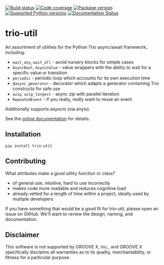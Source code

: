 [![Build status](https://img.shields.io/circleci/build/github/groove-x/trio-util)](https://circleci.com/gh/groove-x/trio-util)
[![Code coverage](https://img.shields.io/codecov/c/gh/groove-x/trio-util)](https://app.codecov.io/gh/groove-x/trio-util)
[![Package version](https://img.shields.io/pypi/v/trio-util.svg)](https://pypi.org/project/trio-util)
[![Supported Python versions](https://img.shields.io/pypi/pyversions/trio-util.svg)](https://pypi.org/project/trio-util)
[![Documentation Status](https://readthedocs.org/projects/trio-util/badge/?version=latest)](https://trio-util.readthedocs.io/en/latest/?badge=latest)

# trio-util

An assortment of utilities for the Python Trio async/await framework,
including:

  * `wait_any`, `wait_all` - avoid nursery blocks for simple cases
  * `AsyncBool`, `AsyncValue` - value wrappers with the ability to wait for
    a specific value or transition
  * `periodic` - periodic loop which accounts for its own execution
    time
  * `@async_generator` - decorator which adapts a generator containing
     Trio constructs for safe use
  * `azip`, `azip_longest` - async zip with parallel iteration
  * `RepeatedEvent` - if you really, really want to reuse an event

Additionally supports asyncio (via anyio).

See the [online documentation](https://trio-util.readthedocs.io/en/latest/) for details.

## Installation

```shell
pip install trio-util
```

## Contributing

What attributes make a good utility function or class?

  * of general use, intuitive, hard to use incorrectly
  * makes code more readable and reduces cognitive load
  * already vetted for a length of time within a project, ideally used
    by multiple developers

If you have something that would be a good fit for trio-util, please
open an issue on GitHub.  We'll want to review the design, naming, and
documentation.

## Disclaimer

This software is not supported by GROOVE X, Inc., and GROOVE X
specifically disclaims all warranties as to its quality,
merchantability, or fitness for a particular purpose.
